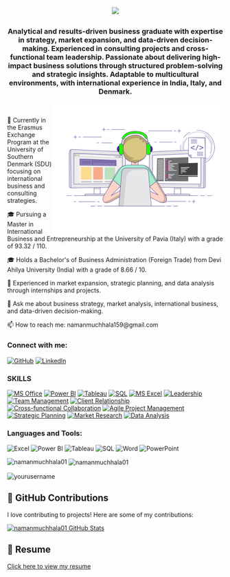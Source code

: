 <h1 align="center">
    <img src="https://readme-typing-svg.herokuapp.com/?font=Righteous&size=35&center=true&vCenter=true&width=700&height=70&duration=4000&lines=Hi+There!+👋;+I'm+Naman+Muchhala!;+Business+Graduate!" />
</h1>

<h3 align="center">Analytical and results-driven business graduate with expertise in strategy, market expansion, and      data-driven decision-making. Experienced in consulting projects and cross-functional team leadership. Passionate about delivering high-impact business solutions through structured problem-solving and strategic insights. Adaptable to multicultural environments, with international experience in India, Italy, and Denmark.</h3>


<img align="right" alt="Coding" width="400" src="https://raw.githubusercontent.com/devSouvik/devSouvik/master/gif3.gif">



<div style="margin-top: 3rem">
    <div style="flex: 1; ">
        <p>🚀 Currently in the Erasmus Exchange Program at the University of Southern Denmark (SDU) focusing on international business and consulting strategies.</p>
        <p>🎓 Pursuing a Master in International Business and Entrepreneurship at the University of Pavia (Italy) with a grade of 93.32 / 110.</p>
        <p>🎓 Holds a Bachelor's of Business Administration (Foreign Trade) from Devi Ahilya University (India) with a grade of 8.66 / 10.</p>
        <p>💼 Experienced in market expansion, strategic planning, and data analysis through internships and projects.</p>
        <p>💬 Ask me about business strategy, market analysis, international business, and data-driven decision-making.</p>
        <p>📫 How to reach me: namanmuchhala159@gmail.com</p>
    </div>
</div>

<h3 align="left">Connect with me:</h3>
<p align="left">
    <a href="https://github.com/namanmuchhala01" target="_blank"><img align="center" src="https://github.com/DevMadhup/DevMadhup/blob/main/github.gif" alt="GitHub" height="55" width="55" /></a>
    <a href="https://www.linkedin.com/in/naman-muchhala-jsg/" target="_blank"><img align="center" src="https://github.com/DevMadhup/DevMadhup/blob/main/372102050_LINKEDIN_ICON_TRANSPARENT_1080.gif" alt="LinkedIn" height="55" width="50" /></a>
</p>

<h3 align="left">SKILLS</h3>

[![MS Office](https://img.shields.io/badge/MS_Office-D83027?style=for-the-badge&logo=microsoft-office&logoColor=white)](https://www.microsoft.com/en-us/microsoft-365/microsoft-office)
[![Power BI](https://img.shields.io/badge/Power_BI-F2C80F?style=for-the-badge&logo=powerbi&logoColor=black)](https://powerbi.microsoft.com/en-us/)
[![Tableau](https://img.shields.io/badge/Tableau-E97627?style=for-the-badge&logo=tableau&logoColor=white)](https://www.tableau.com/)
[![SQL](https://img.shields.io/badge/SQL-4479A1?style=for-the-badge&logo=mysql&logoColor=white)](https://www.mysql.com/)
[![MS Excel](https://img.shields.io/badge/MS_Excel-217346?style=for-the-badge&logo=microsoft-excel&logoColor=white)](https://www.microsoft.com/en-us/microsoft-365/excel)
[![Leadership](https://img.shields.io/badge/Leadership-007BFF?style=for-the-badge&logo=star&logoColor=white)](https://en.wikipedia.org/wiki/Leadership)
[![Team Management](https://img.shields.io/badge/Team_Management-28A745?style=for-the-badge&logo=people&logoColor=white)](https://en.wikipedia.org/wiki/Team_management)
[![Client Relationship](https://img.shields.io/badge/Client_Relationship-FFC107?style=for-the-badge&logo=handshake&logoColor=black)](https://en.wikipedia.org/wiki/Customer_relationship_management)
[![Cross-functional Collaboration](https://img.shields.io/badge/Cross_functional_Collaboration-17A2B8?style=for-the-badge&logo=users&logoColor=white)](https://en.wikipedia.org/wiki/Cross-functional_team)
[![Agile Project Management](https://img.shields.io/badge/Agile_Project_Management-6C757D?style=for-the-badge&logo=tasks&logoColor=white)](https://en.wikipedia.org/wiki/Agile_software_development)
[![Strategic Planning](https://img.shields.io/badge/Strategic_Planning-007BFF?style=for-the-badge&logo=chart-line&logoColor=white)](https://en.wikipedia.org/wiki/Strategic_planning)
[![Market Research](https://img.shields.io/badge/Market_Research-28A745?style=for-the-badge&logo=search&logoColor=white)](https://en.wikipedia.org/wiki/Market_research)
[![Data Analysis](https://img.shields.io/badge/Data_Analysis-FFC107?style=for-the-badge&logo=chart-bar&logoColor=black)](https://en.wikipedia.org/wiki/Data_analysis)

<h3 align="left">Languages and Tools:</h3>
<p align="left">
    <img src="https://img.icons8.com/color/48/000000/microsoft-excel-2019--v1.png" alt="Excel" width="48" height="48"/>
    <img src="https://github.com/user-attachments/assets/fb8e5206-c70b-4ef5-b090-1d42890ed612" alt="Power BI" width="48" height="48" />
    <img src="https://img.icons8.com/color/48/000000/tableau-software.png" alt="Tableau" width="48" height="48"/>
    <img src="https://img.icons8.com/color/48/000000/sql.png" alt="SQL" width="48" height="48"/>
    <img src="https://img.icons8.com/color/48/000000/microsoft-word-2019--v1.png" alt="Word" width="48" height="48"/>
    <img src="https://img.icons8.com/color/48/000000/microsoft-powerpoint-2019--v1.png" alt="PowerPoint" width="48" height="48"/>
</p>

<p><img align="left" src="https://github-readme-stats.vercel.app/api/top-langs?username=namanmuchhala01&show_icons=true&locale=en&layout=compact" alt="namanmuchhala01" /></p>

<p>&nbsp;<img align="center" src="https://github-readme-stats.vercel.app/api?username=namanmuchhala01&show_icons=true&locale=en" alt="namanmuchhala01" /></p>



<p><img align="center" src="https://github-readme-streak-stats.herokuapp.com/?user=namanmuchhala01&" alt="yourusername" /></p>

## 🌟 GitHub Contributions
I love contributing to projects! Here are some of my contributions:

[![namanmuchhala01 GitHub Stats](https://github-readme-stats.vercel.app/api?username=namanmuchhala01&show_icons=true&theme=radical)](https://github.com/namanmuchhala01)

## 📄 Resume
[Click here to view my resume](https://drive.google.com/file/d/1hrOUZD5Dw-OqGiXTLPigCTbVyO6ubOEP/view?usp=drive_link)
